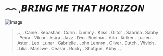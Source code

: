 # ⌢⌢ ,𝘽𝙍𝙄𝙉𝙂 𝙈𝙀 𝙏𝙃𝘼𝙏 𝙃𝙊𝙍𝙄𝙕𝙊𝙉 
![Image](https://github.com/user-attachments/assets/ee87a546-2748-4320-8860-484065ad5726)


>
>
> ︵ . Caine . Sebastian . Corin . Dummy . Kriss . Glitch . Sabrina . Sabby . Petra . Viktor . Astra . Jazz . Dyo . Bunimar . Arlo . Striker . Lucien . Aster . Leo . Lunar . Gabrielle . John Lennon . Oliver . Dutch . Wivioh . Julia . Marlowe . Ceasar . Rocky . Shotgun . Abby ⸝⸝















